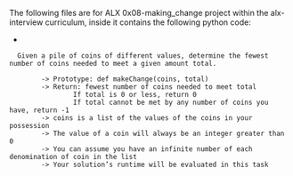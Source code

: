 The following files are for ALX 0x08-making_change project within the alx-interview curriculum, inside it contains the following python code:

*
```
  Given a pile of coins of different values, determine the fewest number of coins needed to meet a given amount total.

        -> Prototype: def makeChange(coins, total)
        -> Return: fewest number of coins needed to meet total
                If total is 0 or less, return 0
                If total cannot be met by any number of coins you have, return -1
        -> coins is a list of the values of the coins in your possession
        -> The value of a coin will always be an integer greater than 0
        -> You can assume you have an infinite number of each denomination of coin in the list
        -> Your solution’s runtime will be evaluated in this task
```
